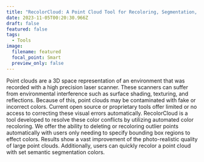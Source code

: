 ```yaml
---
title: "RecolorCloud: A Point Cloud Tool for Recoloring, Segmentation, and Conversion"
date: 2023-11-05T00:20:30.966Z
draft: false
featured: false
tags:
  - Tools
image:
  filename: featured
  focal_point: Smart
  preview_only: false
---
```

Point clouds are a 3D space representation of an environment that was recorded with a high precision laser scanner. These scanners can suffer from environmental interference such as surface shading, texturing, and reflections. Because of this, point clouds may be contaminated with fake or incorrect colors. Current open source or proprietary tools offer limited or no access to correcting these visual errors automatically. RecolorCloud is a tool developed to resolve these color conflicts by utilizing automated color recoloring. We offer the ability to deleting or recoloring outlier points automatically with users only needing to specify bounding box regions to effect colors. Results show a vast improvement of the photo-realistic quality of large point clouds. Additionally, users can quickly recolor a point cloud with set semantic segmentation colors.